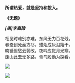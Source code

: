 
**所谓热爱，就是坚持和投入。**
<br />

**《无题》** 

***[唐]李商隐***

相见时难别亦难，东风无力百花残。<br />
春蚕到死丝方尽，蜡炬成灰泪始干。<br />
晓镜但愁云鬓改，夜吟应觉月光寒。<br />
蓬山此去无多路，青鸟殷勤为探看。

<!-- ![](https://github-readme-stats.vercel.app/api?username=gspgsp&count_private=true&show_icons=true&theme=tokyonight) -->


![](https://github-readme-stats.vercel.app/api?username=gspgsp&count_private=true&show_icons=true)


![](https://readme.app.surmon.me/api/render?template_id=github-top-languages&props.username=gspgsp&svg.width=1012&svg.height=190)
